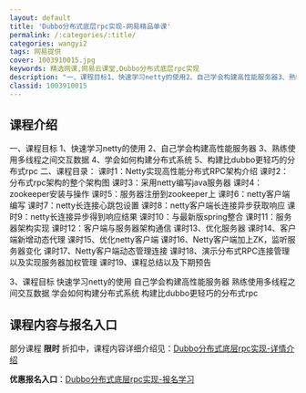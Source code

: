 ```yaml
---
layout: default
title: 'Dubbo分布式底层rpc实现-网易精品单课'
permalink: /:categories/:title/
categories: wangyi2
tags: 网易提供
cover: 1003910015.jpg
keywords: 精选网课,网易云课堂,Dubbo分布式底层rpc实现
description: "一、课程目标1、快速学习netty的使用2、自己学会构建高性能服务器3、熟练使用多线程之间交互数据4、学会如何构建分布式系统5、构建比dubbo更轻巧的分布式rpc二、课程目录：课时1：Ne"
classid: 1003910015
---
```


## 课程介绍

一、课程目标
1、快速学习netty的使用
2、自己学会构建高性能服务器
3、熟练使用多线程之间交互数据
4、学会如何构建分布式系统
5、构建比dubbo更轻巧的分布式rpc
二、课程目录：
课时1：Netty实现高性能分布式RPC架构介绍
课时2：分布式rpc架构的整个架构图
课时3：采用netty编写java服务器
课时4：zookeeper安装与操作
课时5：服务器注册到zookeeper上 
课时6：netty客户端编写
课时7：netty长连接心跳包设置 
课时8：netty客户端长连接异步获取响应
课时9：netty长连接异步得到响应结果 
课时10：与最新版spring整合 
课时11：服务器架构实现 
课时12：客户端与服务器架构通信
课时13、优化服务器
课时14、客户端新增动态代理
课时15、优化netty客户端
课时16、Netty客户端加上ZK，监听服务器变化
课时17、Netty客户端动态管理连接
课时18、演示分布式RPC连接管理以及实现服务器加权管理
课时19、课程总结以及下期预告

3、课程目标
 快速学习netty的使用
 自己学会构建高性能服务器
 熟练使用多线程之间交互数据
 学会如何构建分布式系统
 构建比dubbo更轻巧的分布式rpc

## 课程内容与报名入口

部分课程 **限时** 折扣中，课程内容详细介绍见：[Dubbo分布式底层rpc实现-详情介绍](https://study.163.com/course/introduction/1003910015.htm?share=1&shareId=1025206652&utm_campaign=share&utm_medium=iphoneShare&utm_source=&utm_u=1025206652)

**优惠报名入口**：[Dubbo分布式底层rpc实现-报名学习](https://study.163.com/course/introduction/1003910015.htm?share=1&shareId=1025206652&utm_campaign=share&utm_medium=iphoneShare&utm_source=&utm_u=1025206652)


